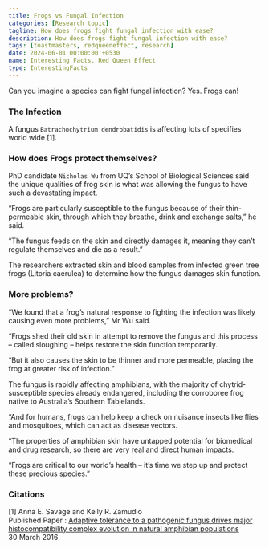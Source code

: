 ```yaml
--- 
title: Frogs vs Fungal Infection
categories: [Research topic]
tagline: How does frogs fight fungal infection with ease?
description: How does frogs fight fungal infection with ease?
tags: [toastmasters, redqueeneffect, research]
date: 2024-06-01 00:00:00 +0530
name: Interesting Facts, Red Queen Effect
type: InterestingFacts
---
```


Can you imagine a species can fight fungal infection? Yes. Frogs can! 

### The Infection

A fungus `Batrachochytrium dendrobatidis` is affecting lots of specifies world wide [1]. 

### How does Frogs protect themselves?

PhD candidate `Nicholas Wu` from UQ’s School of Biological Sciences said the unique qualities of frog skin is what was allowing the fungus to have such a devastating impact.

“Frogs are particularly susceptible to the fungus because of their thin-permeable skin, through which they breathe, drink and exchange salts,” he said.

“The fungus feeds on the skin and directly damages it, meaning they can’t regulate themselves and die as a result.”

The researchers extracted skin and blood samples from infected green tree frogs (Litoria caerulea) to determine how the fungus damages skin function.

### More problems?

“We found that a frog’s natural response to fighting the infection was likely causing even more problems,” Mr Wu said.

“Frogs shed their old skin in attempt to remove the fungus and this process – called sloughing – helps restore the skin function temporarily.

“But it also causes the skin to be thinner and more permeable, placing the frog at greater risk of infection.”

The fungus is rapidly affecting amphibians, with the majority of chytrid-susceptible species already endangered, including the corroboree frog native to Australia’s Southern Tablelands.

“And for humans, frogs can help keep a check on nuisance insects like flies and mosquitoes, which can act as disease vectors.

“The properties of amphibian skin have untapped potential for biomedical and drug research, so there are very real and direct human impacts.

“Frogs are critical to our world’s health – it’s time we step up and protect these precious species.”

### Citations
[1]
Anna E. Savage and Kelly R. Zamudio <br>
Published Paper : [Adaptive tolerance to a pathogenic fungus drives major histocompatibility complex evolution in natural amphibian populations
](https://doi.org/10.1098/rspb.2015.3115) <br>
30 March 2016 <br>